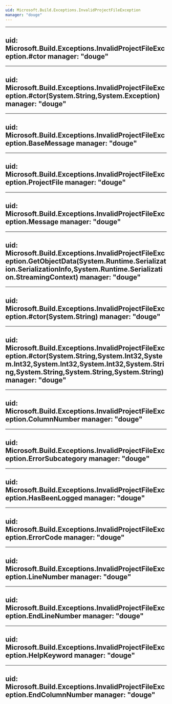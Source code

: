 ```yaml
---
uid: Microsoft.Build.Exceptions.InvalidProjectFileException
manager: "douge"
---
```


---
uid: Microsoft.Build.Exceptions.InvalidProjectFileException.#ctor
manager: "douge"
---

---
uid: Microsoft.Build.Exceptions.InvalidProjectFileException.#ctor(System.String,System.Exception)
manager: "douge"
---

---
uid: Microsoft.Build.Exceptions.InvalidProjectFileException.BaseMessage
manager: "douge"
---

---
uid: Microsoft.Build.Exceptions.InvalidProjectFileException.ProjectFile
manager: "douge"
---

---
uid: Microsoft.Build.Exceptions.InvalidProjectFileException.Message
manager: "douge"
---

---
uid: Microsoft.Build.Exceptions.InvalidProjectFileException.GetObjectData(System.Runtime.Serialization.SerializationInfo,System.Runtime.Serialization.StreamingContext)
manager: "douge"
---

---
uid: Microsoft.Build.Exceptions.InvalidProjectFileException.#ctor(System.String)
manager: "douge"
---

---
uid: Microsoft.Build.Exceptions.InvalidProjectFileException.#ctor(System.String,System.Int32,System.Int32,System.Int32,System.Int32,System.String,System.String,System.String,System.String)
manager: "douge"
---

---
uid: Microsoft.Build.Exceptions.InvalidProjectFileException.ColumnNumber
manager: "douge"
---

---
uid: Microsoft.Build.Exceptions.InvalidProjectFileException.ErrorSubcategory
manager: "douge"
---

---
uid: Microsoft.Build.Exceptions.InvalidProjectFileException.HasBeenLogged
manager: "douge"
---

---
uid: Microsoft.Build.Exceptions.InvalidProjectFileException.ErrorCode
manager: "douge"
---

---
uid: Microsoft.Build.Exceptions.InvalidProjectFileException.LineNumber
manager: "douge"
---

---
uid: Microsoft.Build.Exceptions.InvalidProjectFileException.EndLineNumber
manager: "douge"
---

---
uid: Microsoft.Build.Exceptions.InvalidProjectFileException.HelpKeyword
manager: "douge"
---

---
uid: Microsoft.Build.Exceptions.InvalidProjectFileException.EndColumnNumber
manager: "douge"
---
